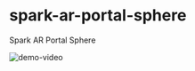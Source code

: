 # spark-ar-portal-sphere
Spark AR Portal Sphere

![demo-video](https://github.com/aktaktaw/spark-ar-portal-sphere/blob/master/AR-Portal-Gallery/video-demo.gif)
